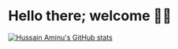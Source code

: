 # Hello there; welcome 👋🏾

[![Hussain Aminu's GitHub stats](https://github-readme-stats.vercel.app/api?username=hussain4real)](https://github.com/hussain4real/github-readme-stats)
